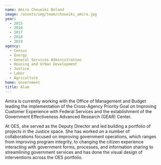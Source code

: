 ```yaml
---
name: Amira Choueiki Boland
image: /assets/img/team/choueiki_amira.jpg
year:
  - 2015
  - 2016
  - 2017
  - 2018
  - 2019
agency:
  - Census
  - Energy
  - General Services Administration
  - Housing and Urban Development
  - Justice
  - Labor
  - Agriculture
home: Government
title: Alum
---
```


Amira is currently working with the Office of Management and Budget leading the implementation of the Cross-Agency Priority Goal on Improving  Customer Experience with Federal Services and the establishment of the Government Effectiveness Advanced Research (GEAR) Center. 

At OES, she served as the Deputy Director and led building a portfolio of projects in the Justice space. She has worked on a number of collaborations focused on improving government operations, which ranges from improving program integrity, to changing the citizen experience interacting with government forms, processes, and information sharing to streamlining government services and has done the visual design of interventions across the OES portfolio. 
